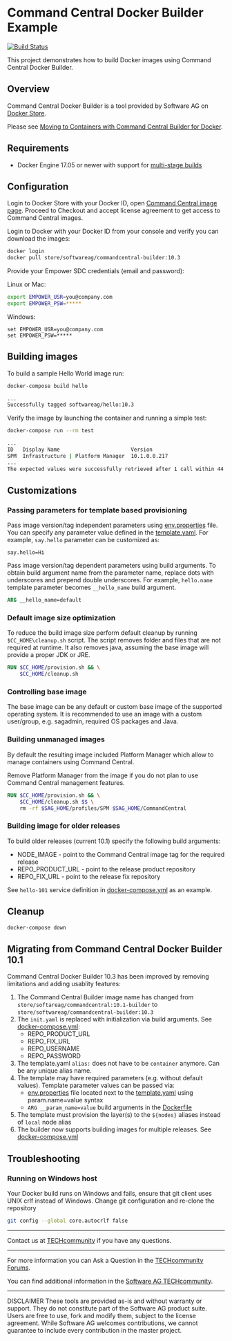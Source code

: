 # Command Central Docker Builder Example

[![Build Status](https://travis-ci.org/SoftwareAG/sagdevops-cc-docker-builder.svg?branch=master)](https://travis-ci.org/SoftwareAG/sagdevops-cc-docker-builder)

This project demonstrates how to build Docker images using
Command Central Docker Builder.

## Overview

Command Central Docker Builder is a tool provided by Software AG
on [Docker Store](https://store.docker.com/images/softwareag-commandcentral).

Please see [Moving to Containers with Command Central Builder for Docker](http://techcommunity.softwareag.com/techniques-blog/-/blogs/moving-to-containers-with-command-central-builder-for-docker).

## Requirements

* Docker Engine 17.05 or newer with support for [multi-stage builds](https://docs.docker.com/develop/develop-images/multistage-build/)

## Configuration

Login to Docker Store with your Docker ID, open [Command Central image page](https://store.docker.com/images/softwareag-commandcentral).
Proceed to Checkout and accept license agreement to get access to Command Central images.

Login to Docker with your Docker ID from your console and verify you can download the images:

```bash
docker login
docker pull store/softwareag/commandcentral-builder:10.3
```

Provide your Empower SDC credentials (email and password):

Linux or Mac:

```bash
export EMPOWER_USR=you@company.com
export EMPOWER_PSW=*****
```

Windows:

```shell
set EMPOWER_USR=you@company.com
set EMPOWER_PSW=*****
```

## Building images

To build a sample Hello World image run:

```bash
docker-compose build hello

...
Successfully tagged softwareag/hello:10.3
```

Verify the image by launching the container and running a simple test:

```bash
docker-compose run --rm test

...
ID   Display Name                       Version
SPM  Infrastructure | Platform Manager  10.1.0.0.217
...
The expected values were successfully retrieved after 1 call within 44 seconds.
```

## Customizations

### Passing parameters for template based provisioning

Pass image version/tag independent parameters using [env.properties](env.properties) file.
You can specify any parameter value defined in the [template.yaml](template.yaml).
For example, `say.hello` parameter can be customized as:

```
say.hello=Hi
```

Pass image version/tag dependent parameters using build arguments. To obtain build argument
name from the parameter name, replace dots with underscores and prepend double underscores.
For example, `hello.name` template parameter becomes `__hello_name` build argument.

```Dockerfile
ARG __hello_name=default
```

### Default image size optimization

To reduce the build image size perform default cleanup by running `$CC_HOME\cleanup.sh` script.
The script removes folder and files that are not required at runtime. It also removes java, assuming
the base image will provide a proper JDK or JRE.

```Dockerfile
RUN $CC_HOME/provision.sh && \
    $CC_HOME/cleanup.sh
```

### Controlling base image

The base image can be any default or custom base image of the supported operating system.
It is recommended to use an image with a custom user/group, e.g. sagadmin,
required OS packages and Java.

### Building unmanaged images

By default the resulting image included Platform Manager which allow to manage containers using
Command Central.

Remove Platform Manager from the image if you do not plan to use Command Central management features.

```Dockerfile
RUN $CC_HOME/provision.sh && \
    $CC_HOME/cleanup.sh $$ \
    rm -rf $SAG_HOME/profiles/SPM $SAG_HOME/CommandCentral
```

### Building image for older releases

To build older releases (current 10.1) specify the following build arguments:

* NODE_IMAGE - point to the Command Central image tag for the required release
* REPO_PRODUCT_URL - point to the release product repository
* REPO_FIX_URL - point to the release fix repository

See `hello-101` service definition in [docker-compose.yml](docker-compose.yml) as an example.

## Cleanup

```bash
docker-compose down
```

## Migrating from Command Central Docker Builder 10.1

Command Central Docker Builder 10.3 has been improved by removing limitations and adding usablity features:

1. The Command Central Builder image name has changed from `store/softareag/commandcentral:10.1-builder` to `store/softwareag/commandcentral-builder:10.3`
2. The `init.yaml` is replaced with initialization via build arguments. See [docker-compose.yml](docker-compose.yml):
   * REPO_PRODUCT_URL
   * REPO_FIX_URL
   * REPO_USERNAME
   * REPO_PASSWORD
3. The template.yaml `alias:` does not have to be `container` anymore. Can be any unique alias name.
4. The template may have required parameters (e.g. without default values). Template parameter values can be passed via:
   * [env.properties](env.properties) file located next to the [template.yaml](template.yaml) using param.name=value syntax
   * `ARG __param_name=value` build arguments in the [Dockerfile](Dockerfile)
5. The template must provision the layer(s) to the `${nodes}` aliases instead of `local` node alias
6. The builder now supports building images for multiple releases. See [docker-compose.yml](docker-compose.yml)

## Troubleshooting

### Running on Windows host

Your Docker build runs on Windows and fails, ensure that git client uses UNIX crlf instead of Windows.
Change git configuration and re-clone the repository

```bash
git config --global core.autocrlf false
```

_______________
Contact us at [TECHcommunity](mailto:technologycommunity@softwareag.com?subject=Github/SoftwareAG) if you have any questions.
_______________
For more information you can Ask a Question in the [TECHcommunity Forums](http://techcommunity.softwareag.com/home/-/product/name/command-central).

You can find additional information in the [Software AG TECHcommunity](http://tech.forums.softwareag.com/techjforum/forums/list.page?product=command-central).
_______________
DISCLAIMER
These tools are provided as-is and without warranty or support. They do not constitute part of the Software AG product suite. Users are free to use, fork and modify them, subject to the license agreement. While Software AG welcomes contributions, we cannot guarantee to include every contribution in the master project.
